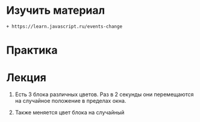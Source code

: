 # Изучить материал
    + https://learn.javascript.ru/events-change


# Практика



# Лекция

1) Есть 3 блока различных цветов. Раз в 2 секунды они перемещаются на случайное положение в пределах окна. 

2) Также меняется цвет блока на случайный